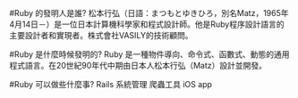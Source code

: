 #Ruby 的發明人是誰?
松本行弘（日語：まつもとゆきひろ，別名Matz，1965年4月14日－）是一位日本計算機科學家和程式設計師。他是Ruby程序設計語言的主要設計者和實現者。株式會社VASILY的技術顧問。

#Ruby 是什麼時候發明的?
Ruby 是一種物件導向、命令式、函數式、動態的通用程式語言。在20世紀90年代中期由日本人松本行弘（Matz）設計並開發。

#Ruby 可以做些什麼事?
Rails
系統管理
爬蟲工具
iOS app 
